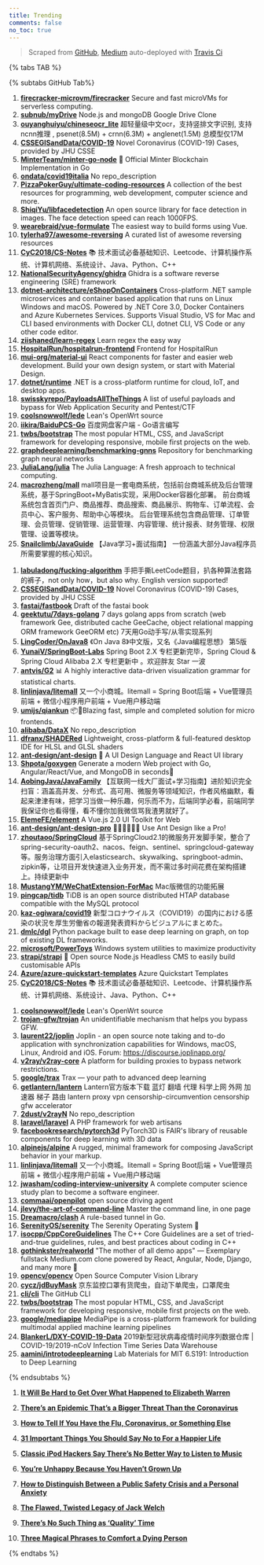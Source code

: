 ```yaml
---
title: Trending
comments: false
no_toc: true
---
```


> Scraped from [GitHub](https://github.com/trending), [Medium](https://medium.com/topic/popular)
auto-deployed with [Travis Ci](https://travis-ci.org/)

{% tabs TAB %}
<!-- tab GitHub -->
{% subtabs GitHub Tab%}
<!-- tab Daily -->
1. [**firecracker-microvm/firecracker**](https://github.com/firecracker-microvm/firecracker)
Secure and fast microVMs for serverless computing.
2. [**subnub/myDrive**](https://github.com/subnub/myDrive)
Node.js and mongoDB Google Drive Clone
3. [**ouyanghuiyu/chineseocr_lite**](https://github.com/ouyanghuiyu/chineseocr_lite)
超轻量级中文ocr，支持竖排文字识别, 支持ncnn推理 , psenet(8.5M) + crnn(6.3M) + anglenet(1.5M) 总模型仅17M
4. [**CSSEGISandData/COVID-19**](https://github.com/CSSEGISandData/COVID-19)
Novel Coronavirus (COVID-19) Cases, provided by JHU CSSE
5. [**MinterTeam/minter-go-node**](https://github.com/MinterTeam/minter-go-node)
🚀 Official Minter Blockchain Implementation in Go
6. [**ondata/covid19italia**](https://github.com/ondata/covid19italia)
No repo_description
7. [**PizzaPokerGuy/ultimate-coding-resources**](https://github.com/PizzaPokerGuy/ultimate-coding-resources)
A collection of the best resources for programming, web development, computer science and more.
8. [**ShiqiYu/libfacedetection**](https://github.com/ShiqiYu/libfacedetection)
An open source library for face detection in images. The face detection speed can reach 1000FPS.
9. [**wearebraid/vue-formulate**](https://github.com/wearebraid/vue-formulate)
The easiest way to build forms using Vue.
10. [**tylerha97/awesome-reversing**](https://github.com/tylerha97/awesome-reversing)
A curated list of awesome reversing resources
11. [**CyC2018/CS-Notes**](https://github.com/CyC2018/CS-Notes)
📚 技术面试必备基础知识、Leetcode、计算机操作系统、计算机网络、系统设计、Java、Python、C++
12. [**NationalSecurityAgency/ghidra**](https://github.com/NationalSecurityAgency/ghidra)
Ghidra is a software reverse engineering (SRE) framework
13. [**dotnet-architecture/eShopOnContainers**](https://github.com/dotnet-architecture/eShopOnContainers)
Cross-platform .NET sample microservices and container based application that runs on Linux Windows and macOS. Powered by .NET Core 3.0, Docker Containers and Azure Kubernetes Services. Supports Visual Studio, VS for Mac and CLI based environments with Docker CLI, dotnet CLI, VS Code or any other code editor.
14. [**ziishaned/learn-regex**](https://github.com/ziishaned/learn-regex)
Learn regex the easy way
15. [**HospitalRun/hospitalrun-frontend**](https://github.com/HospitalRun/hospitalrun-frontend)
Frontend for HospitalRun
16. [**mui-org/material-ui**](https://github.com/mui-org/material-ui)
React components for faster and easier web development. Build your own design system, or start with Material Design.
17. [**dotnet/runtime**](https://github.com/dotnet/runtime)
.NET is a cross-platform runtime for cloud, IoT, and desktop apps.
18. [**swisskyrepo/PayloadsAllTheThings**](https://github.com/swisskyrepo/PayloadsAllTheThings)
A list of useful payloads and bypass for Web Application Security and Pentest/CTF
19. [**coolsnowwolf/lede**](https://github.com/coolsnowwolf/lede)
Lean's OpenWrt source
20. [**iikira/BaiduPCS-Go**](https://github.com/iikira/BaiduPCS-Go)
百度网盘客户端 - Go语言编写
21. [**twbs/bootstrap**](https://github.com/twbs/bootstrap)
The most popular HTML, CSS, and JavaScript framework for developing responsive, mobile first projects on the web.
22. [**graphdeeplearning/benchmarking-gnns**](https://github.com/graphdeeplearning/benchmarking-gnns)
Repository for benchmarking graph neural networks
23. [**JuliaLang/julia**](https://github.com/JuliaLang/julia)
The Julia Language: A fresh approach to technical computing.
24. [**macrozheng/mall**](https://github.com/macrozheng/mall)
mall项目是一套电商系统，包括前台商城系统及后台管理系统，基于SpringBoot+MyBatis实现，采用Docker容器化部署。 前台商城系统包含首页门户、商品推荐、商品搜索、商品展示、购物车、订单流程、会员中心、客户服务、帮助中心等模块。 后台管理系统包含商品管理、订单管理、会员管理、促销管理、运营管理、内容管理、统计报表、财务管理、权限管理、设置等模块。
25. [**Snailclimb/JavaGuide**](https://github.com/Snailclimb/JavaGuide)
【Java学习+面试指南】 一份涵盖大部分Java程序员所需要掌握的核心知识。
<!-- endtab -->
<!-- tab Weekly -->
1. [**labuladong/fucking-algorithm**](https://github.com/labuladong/fucking-algorithm)
手把手撕LeetCode题目，扒各种算法套路的裤子，not only how，but also why. English version supported!
2. [**CSSEGISandData/COVID-19**](https://github.com/CSSEGISandData/COVID-19)
Novel Coronavirus (COVID-19) Cases, provided by JHU CSSE
3. [**fastai/fastbook**](https://github.com/fastai/fastbook)
Draft of the fastai book
4. [**geektutu/7days-golang**](https://github.com/geektutu/7days-golang)
7 days golang apps from scratch (web framework Gee, distributed cache GeeCache, object relational mapping ORM framework GeeORM etc) 7天用Go动手写/从零实现系列
5. [**LingCoder/OnJava8**](https://github.com/LingCoder/OnJava8)
《On Java 8》中文版，又名《Java编程思想》 第5版
6. [**YunaiV/SpringBoot-Labs**](https://github.com/YunaiV/SpringBoot-Labs)
Spring Boot 2.X 专栏更新完毕，Spring Cloud & Spring Cloud Alibaba 2.X 专栏更新中 。欢迎胖友 Star 一波
7. [**antvis/G2**](https://github.com/antvis/G2)
📊 A highly interactive data-driven visualization grammar for statistical charts.
8. [**linlinjava/litemall**](https://github.com/linlinjava/litemall)
又一个小商城。litemall = Spring Boot后端 + Vue管理员前端 + 微信小程序用户前端 + Vue用户移动端
9. [**umijs/qiankun**](https://github.com/umijs/qiankun)
📦🚀Blazing fast, simple and completed solution for micro frontends.
10. [**alibaba/DataX**](https://github.com/alibaba/DataX)
No repo_description
11. [**dfranx/SHADERed**](https://github.com/dfranx/SHADERed)
Lightweight, cross-platform & full-featured desktop IDE for HLSL and GLSL shaders
12. [**ant-design/ant-design**](https://github.com/ant-design/ant-design)
🌈 A UI Design Language and React UI library
13. [**Shpota/goxygen**](https://github.com/Shpota/goxygen)
Generate a modern Web project with Go, Angular/React/Vue, and MongoDB in seconds🚀
14. [**AobingJava/JavaFamily**](https://github.com/AobingJava/JavaFamily)
【互联网一线大厂面试+学习指南】进阶知识完全扫盲：涵盖高并发、分布式、高可用、微服务等领域知识，作者风格幽默，看起来津津有味，把学习当做一种乐趣，何乐而不为，后端同学必看，前端同学我保证你也看得懂，看不懂你加我微信骂我渣男就好了。
15. [**ElemeFE/element**](https://github.com/ElemeFE/element)
A Vue.js 2.0 UI Toolkit for Web
16. [**ant-design/ant-design-pro**](https://github.com/ant-design/ant-design-pro)
👨🏻‍💻👩🏻‍💻 Use Ant Design like a Pro!
17. [**zhoutaoo/SpringCloud**](https://github.com/zhoutaoo/SpringCloud)
基于SpringCloud2.1的微服务开发脚手架，整合了spring-security-oauth2、nacos、feign、sentinel、springcloud-gateway等。服务治理方面引入elasticsearch、skywalking、springboot-admin、zipkin等，让项目开发快速进入业务开发，而不需过多时间花费在架构搭建上。持续更新中
18. [**MustangYM/WeChatExtension-ForMac**](https://github.com/MustangYM/WeChatExtension-ForMac)
Mac版微信的功能拓展
19. [**pingcap/tidb**](https://github.com/pingcap/tidb)
TiDB is an open source distributed HTAP database compatible with the MySQL protocol
20. [**kaz-ogiwara/covid19**](https://github.com/kaz-ogiwara/covid19)
新型コロナウイルス（COVID19）の国内における感染の状況を厚生労働省の報道発表資料からビジュアルにまとめた。
21. [**dmlc/dgl**](https://github.com/dmlc/dgl)
Python package built to ease deep learning on graph, on top of existing DL frameworks.
22. [**microsoft/PowerToys**](https://github.com/microsoft/PowerToys)
Windows system utilities to maximize productivity
23. [**strapi/strapi**](https://github.com/strapi/strapi)
🚀 Open source Node.js Headless CMS to easily build customisable APIs
24. [**Azure/azure-quickstart-templates**](https://github.com/Azure/azure-quickstart-templates)
Azure Quickstart Templates
25. [**CyC2018/CS-Notes**](https://github.com/CyC2018/CS-Notes)
📚 技术面试必备基础知识、Leetcode、计算机操作系统、计算机网络、系统设计、Java、Python、C++
<!-- endtab -->
<!-- tab Monthly -->
1. [**coolsnowwolf/lede**](https://github.com/coolsnowwolf/lede)
Lean's OpenWrt source
2. [**trojan-gfw/trojan**](https://github.com/trojan-gfw/trojan)
An unidentifiable mechanism that helps you bypass GFW.
3. [**laurent22/joplin**](https://github.com/laurent22/joplin)
Joplin - an open source note taking and to-do application with synchronization capabilities for Windows, macOS, Linux, Android and iOS. Forum: https://discourse.joplinapp.org/
4. [**v2ray/v2ray-core**](https://github.com/v2ray/v2ray-core)
A platform for building proxies to bypass network restrictions.
5. [**google/trax**](https://github.com/google/trax)
Trax — your path to advanced deep learning
6. [**getlantern/lantern**](https://github.com/getlantern/lantern)
Lantern官方版本下载 蓝灯 翻墙 代理 科学上网 外网 加速器 梯子 路由 lantern proxy vpn censorship-circumvention censorship gfw accelerator
7. [**2dust/v2rayN**](https://github.com/2dust/v2rayN)
No repo_description
8. [**laravel/laravel**](https://github.com/laravel/laravel)
A PHP framework for web artisans
9. [**facebookresearch/pytorch3d**](https://github.com/facebookresearch/pytorch3d)
PyTorch3D is FAIR's library of reusable components for deep learning with 3D data
10. [**alpinejs/alpine**](https://github.com/alpinejs/alpine)
A rugged, minimal framework for composing JavaScript behavior in your markup.
11. [**linlinjava/litemall**](https://github.com/linlinjava/litemall)
又一个小商城。litemall = Spring Boot后端 + Vue管理员前端 + 微信小程序用户前端 + Vue用户移动端
12. [**jwasham/coding-interview-university**](https://github.com/jwasham/coding-interview-university)
A complete computer science study plan to become a software engineer.
13. [**commaai/openpilot**](https://github.com/commaai/openpilot)
open source driving agent
14. [**jlevy/the-art-of-command-line**](https://github.com/jlevy/the-art-of-command-line)
Master the command line, in one page
15. [**Dreamacro/clash**](https://github.com/Dreamacro/clash)
A rule-based tunnel in Go.
16. [**SerenityOS/serenity**](https://github.com/SerenityOS/serenity)
The Serenity Operating System 🐞
17. [**isocpp/CppCoreGuidelines**](https://github.com/isocpp/CppCoreGuidelines)
The C++ Core Guidelines are a set of tried-and-true guidelines, rules, and best practices about coding in C++
18. [**gothinkster/realworld**](https://github.com/gothinkster/realworld)
"The mother of all demo apps" — Exemplary fullstack Medium.com clone powered by React, Angular, Node, Django, and many more 🏅
19. [**opencv/opencv**](https://github.com/opencv/opencv)
Open Source Computer Vision Library
20. [**cycz/jdBuyMask**](https://github.com/cycz/jdBuyMask)
京东监控口罩有货爬虫，自动下单爬虫，口罩爬虫
21. [**cli/cli**](https://github.com/cli/cli)
The GitHub CLI
22. [**twbs/bootstrap**](https://github.com/twbs/bootstrap)
The most popular HTML, CSS, and JavaScript framework for developing responsive, mobile first projects on the web.
23. [**google/mediapipe**](https://github.com/google/mediapipe)
MediaPipe is a cross-platform framework for building multimodal applied machine learning pipelines
24. [**BlankerL/DXY-COVID-19-Data**](https://github.com/BlankerL/DXY-COVID-19-Data)
2019新型冠状病毒疫情时间序列数据仓库 | COVID-19/2019-nCoV Infection Time Series Data Warehouse
25. [**aamini/introtodeeplearning**](https://github.com/aamini/introtodeeplearning)
Lab Materials for MIT 6.S191: Introduction to Deep Learning
<!-- endtab -->
{% endsubtabs %}
<!-- endtab --><!-- tab Medium -->
1. [**It Will Be Hard to Get Over What Happened to Elizabeth Warren**](https://gen.medium.com/it-will-be-hard-to-get-over-what-happened-to-elizabeth-warren-4b2e11b71a4b?source=topic_page---------------------------20)

2. [**There’s an Epidemic That’s a Bigger Threat Than the Coronavirus**](https://heated.medium.com/theres-an-epidemic-that-s-a-bigger-threat-than-the-coronavirus-ce6e0697185b?source=topic_page---------0------------------1)

3. [**How to Tell If You Have the Flu, Coronavirus, or Something Else**](https://elemental.medium.com/how-to-tell-if-you-have-the-flu-coronavirus-or-something-else-30c1c82cc50f?source=topic_page---------1------------------1)

4. [**31 Important Things You Should Say No to For a Happier Life**](https://forge.medium.com/31-important-things-you-should-say-no-to-for-a-happier-life-a34a1e947579?source=topic_page---------2------------------1)

5. [**Classic iPod Hackers Say There’s No Better Way to Listen to Music**](https://onezero.medium.com/classic-ipod-hackers-say-theres-no-better-way-to-listen-to-music-da754fa9ad35?source=topic_page---------4------------------1)

6. [**You’re Unhappy Because You Haven’t Grown Up**](https://humanparts.medium.com/youre-unhappy-because-you-haven-t-grown-up-bd52168a518?source=topic_page---------5------------------1)

7. [**How to Distinguish Between a Public Safety Crisis and a Personal Anxiety**](https://forge.medium.com/how-to-distinguish-between-a-public-safety-crisis-and-a-personal-anxiety-a03e6bb79f59?source=topic_page---------6------------------1)

8. [**The Flawed, Twisted Legacy of Jack Welch**](https://marker.medium.com/the-flawed-twisted-legacy-of-jack-welch-105b36ff1521?source=topic_page---------7------------------1)

9. [**There’s No Such Thing as ‘Quality’ Time**](https://forge.medium.com/theres-no-such-thing-as-quality-time-58db618c099d?source=topic_page---------8------------------1)

10. [**Three Magical Phrases to Comfort a Dying Person**](https://humanparts.medium.com/three-magic-phrases-to-say-to-a-dying-person-2091872bd487?source=topic_page---------9------------------1)

<!-- endtab -->
{% endtabs %}
